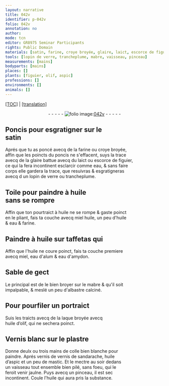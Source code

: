 ```yaml
---
layout: narrative
title: 042v
identifier: p-042v
folio: 042v
annotation: no
author:
mode: tcn
editor: GR8975 Seminar Participants
rights: Public Domain
materials: [satin, farine, croye broyée, glaire, laict, escorce de figuier, eau, verre, huile, miel, taffetas, eau d'alum, eau d'amydon, Sable de gect, mabre, albastre calciné, laque, huile d’olif, Vernis blanc, plastre, colle bien blanche, vernis de sandarache, huile d’aspic et un peu de mastic, sandarache, huile d’aspic, mastic]
tools: [lopin de verre, trancheplume, mabre, vaisseau, pinceau]
measurements: [mains]
bodyparts: [mains]
places: []
plants: [figuier, olif, aspic]
professions: []
environments: []
animals: []
---
```


<p><a href="{{ site.baseurl }}/normalized/">[TOC]</a> | <a href="{{ site.baseurl }}/texts/p-042v_tl/" target="_blank">[translation]</a></p><div class="folio" align="center">- - - - - <a href="http://gallica.bnf.fr/ark:/12148/btv1b10500001g/f90.image" target="_blank"><img src="https://cu-mkp.github.io/2017-workshop-edition/assets/photo-icon.png" alt="folio image: " style="display:inline-block; margin-bottom:-3px;"/>042v</a> - - - - - </div>  
  

## Poncis pour esgratigner sur le<br/> <span class="m">satin</span>

 
Aprés que tu as poncé avecq de la <span class="m">farine</span> ou <span class="m">croye broyée</span>,<br/> affin que les poincts du poncis ne s'effacent, suys la trace<br/> avecq de la <span class="m">glaire</span> battue avecq du <span class="m">laict</span> ou <span class="m">escorce de <span class="pa">figuier</span></span>,<br/> ce qui la fera incontinent esclarcir co<span class="exp">mm</span>e <span class="m">eau</span>, & sans faire<br/> corps elle gardera la trace, que resuivras & esgratigneras<br/> avecq <span class="del">d</span> un <span class="tl">lopin de <span class="m">verre</span></span> ou <span class="tl">trancheplume</span>.
 
 
  

## Toile pour paindre à <span class="m">huile</span><br/> sans se rompre

 
Affin que ton pourtraict à <span class="m">huile</span> ne se rompe & gaste poinct<br/> en le pliant, fais ta couche avecq <span class="m">miel</span> <span class="del">huile</span>, un peu d'<span class="m">huile</span><br/> & <span class="m">eau</span> <span class="add">&</span> <span class="m">farine</span>.
 
 
  

## Paindre à <span class="m">huile</span> sur <span class="m">taffetas</span> <span class="del">qui</span>

 
Affin que l'<span class="m">huile</span> ne coure poinct, fais ta couche premiere<br/> avecq <span class="m">miel</span>, <span class="m">eau d'alum</span> & <span class="m">eau d'amydon</span>.
 
 
  

## <span class="m">Sable de gect</span>

 
Le principal est de le bien broyer sur le <span class="tl"><span class="m">mabre</span></span> & qu'il soit<br/> impalpable, & meslé un peu d'<span class="m">albastre calciné</span>.
 
 
  

## Pour pourfiler un portraict

 
Suis les traicts avecq de la <span class="m">laque</span> broyée avecq<br/> <span class="m">huile d’<span class="pa">olif</span></span>, qui ne sechera poinct.
 
 
  

## <span class="m">Vernis blanc</span> sur le <span class="m">plastre</span>

 
Donne deulx ou trois <span class="ms"><span class="bp">mains</span></span> de <span class="m">colle bien blanche</span> pour<br/> paindre. Aprés vernis de <span class="m">vernis de <span class="m">sandarache</span>, <span class="m">huile<br/> d’<span class="pa">aspic</span></span> et un peu de <span class="m">mastic</span></span>. Et le mectre <span class="tmp">au soir</span> dedans<br/> un <span class="tl">vaisseau</span> tout ensemble bien pilé, sans foeu, qui le<br/> feroit venir jaulne. Puys avecq un <span class="tl">pinceau</span>, il est sec<br/> incontinent. Coule l'<span class="m">huile</span> qui aura pris la substa<span class="exp">n</span>ce.
 
